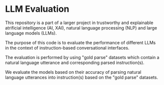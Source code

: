 # LLM Evaluation

This repository is a part of a larger project in trustworthy and explainable atrificial intelligence (AI, XAI), natural language processing (NLP) and large language models (LLMs).

The purpose of this code is to evaluate the performance of different LLMs in the context of instruction-based conversational interfaces.

The evaluation is performed by using "gold parse" datasets which contain a natural language utterance and corresponding parsed instruction(s).

We evaluate the models based on their accuracy of parsing natural language utterances into instruction(s) based on the "gold parse" datasets.